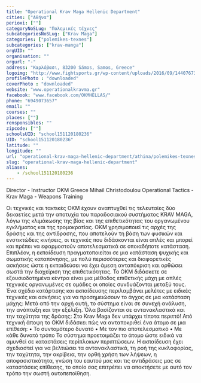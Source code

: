 ```yaml
---
title: "Operational Krav Maga Hellenic Department"
cities: ["Αθήνα"]
perioxi: [""]
categoryNoSLug: "Πολεμικές τέχνες"
subcategoriesNoSLug: ["Krav Maga"]
categories: ["polemikes-texnes"]
subcategories: ["krav-manga"]
orgUID: ""
organisation: ""
orgurl: "-"
address: "Καρλόβασι, 83200 Sámos, Samos, Greece"
logoimg: "http://www.fightsports.gr/wp-content/uploads/2016/09/14407673_1648053778839605_307616394_n.jpg"
profilePhoto : "downloaded"
coverPhoto : "downloaded"
website: "www.operationalkravma.gr"
facebook: "www.facebook.com/OKMHELLAS/"
phone: "6949073657"
email: ""
courses: ""
places: [""]
rensponsibles: ""
zipcode: [""]
schoolsUID: "school151120180236"
UID: "school151120180236"
latitude: ""
longitude: ""
url: "operational-krav-maga-hellenic-department/athina/polemikes-texnes/krav-manga"
slug: "operational-krav-maga-hellenic-department"
aliases:
    - /school151120180236
---
```



Director - Instructor OKM Greece Mihail Christodoulou Operational Tactics - Krav Maga - Weapons Training

Οι τεχνικές και τακτικές OKM έχουν αναπτυχθεί τις τελευταίες δύο δεκαετίες μετά την αποτυχία του παραδοσιακού συστήματος KRAV MAGA, λόγω της κλιμάκωσης της βίας και της επιθετικότητας του οργανωμένου εγκλήματος και της τρομοκρατίας. OKM χρησιμοποιεί τις αρχές της δράσης και της αντίδρασης, που αποτελούν τη βάση των φυσικών και ενστικτώδεις κινήσεις, οι τεχνικές που διδάσκονται είναι απλές και μπορεί και πρέπει να εφαρμοστούν αποτελεσματικά σε οποιαδήποτε κατάσταση. Επιπλέον, η εκπαίδευση πραγματοποιείται σε μια κατάσταση ψυχικής και σωματικής καταπόνησης, με πολύ περισσότερες και διαφορετικές ασκήσεις ώστε η εκπαιδεύσει να έχει άμεση ανταπόκριση και ορθώσει σωστά την διαχείριση της επιθετικότητας. Το ΟΚΜ διδάσκετε σε εξουσιοδοτημένα κέντρα είναι μια μέθοδος επιθετικής μάχη με απλές τεχνικές οργανωμένες σε ομάδες οι οποίες συνδυάζονται μεταξύ τους. Ένα σχέδιο κατάρτισης και εκπαίδευσης περιλαμβάνει μελέτες με ειδικές τεχνικές και ασκήσεις για να προσημειώσουν το άγχος σε μια κατάσταση μάχης: Μετά από την αρχή αυτή, το σύστημα είναι σε συνεχή ανάλυση, την ανάπτυξη και την εξέλιξη. Όλα βασίζονται σε αντανακλαστικά και την ταχύτητα της δράσης: Στο Krav Maga δεν υπάρχει τίποτα περιττό! Από τεχνική άποψη το ΟΚΜ διδάσκει πώς να ανταποκριθεί ένα άτομο σε μια επίθεση: • Το συντομότερο δυνατό • Με τον πιο αποτελεσματικό • Με κάθε δυνατό τρόπο Το σύστημα προετοιμάζει το άτομο ώστε ειδικά να αμυνθεί σε καταστάσεις περίπλοκων περιπτώσεων. Η εκπαίδευση έχει σχεδιαστεί για να βελτιώσει τα αντανακλαστικά, τη ροή της κυκλοφορίας, την ταχύτητα, την ακρίβεια, την ορθή χρήση των λήψεων, η αποφασιστικότητα, γνώση του εαυτού μας και τις αντιδράσεις μας σε καταστάσεις επίθεσης, το οποίο σας επιτρέπει να αποκτήσετε με αυτό τον τρόπο την σωστή αυτοπεποίθηση.
